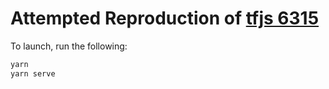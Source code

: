 # Attempted Reproduction of [tfjs 6315](https://github.com/tensorflow/tfjs/issues/6315)

To launch, run the following:

```bash
yarn
yarn serve
```
